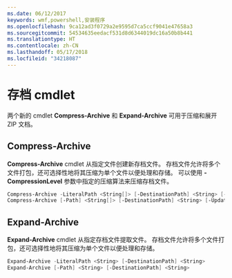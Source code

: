 ```yaml
---
ms.date: 06/12/2017
keywords: wmf,powershell,安装程序
ms.openlocfilehash: 9ca12ad3f0729a2e9595d7ca5ccf9041e47658a3
ms.sourcegitcommit: 54534635eedacf531d8d6344019dc16a50b8b441
ms.translationtype: HT
ms.contentlocale: zh-CN
ms.lasthandoff: 05/17/2018
ms.locfileid: "34218087"
---
```

# <a name="archive-cmdlets"></a>存档 cmdlet

两个新的 cmdlet **Compress-Archive** 和 **Expand-Archive** 可用于压缩和展开 ZIP 文档。

## <a name="compress-archive"></a>Compress-Archive
**Compress-Archive** cmdlet 从指定文件创建新存档文件。 存档文件允许将多个文件打包，还可选择性地将其压缩为单个文件以便处理和存储。 可以使用 **-CompressionLevel** 参数中指定的压缩算法来压缩存档文件。
```powershell
Compress-Archive -LiteralPath <String[]> [-DestinationPath] <String> [-Update] [-CompressionLevel <Microsoft.PowerShell.Commands.CompressionLevel>]
Compress-Archive [-Path] <String[]> [-DestinationPath] <String> [-Update] [-CompressionLevel <Microsoft.PowerShell.Commands.CompressionLevel>]
```

## <a name="expand-archive"></a>Expand-Archive
**Expand-Archive** cmdlet 从指定存档文件提取文件。 存档文件允许将多个文件打包，还可选择性地将其压缩为单个文件以便处理和存储。
```powershell
Expand-Archive -LiteralPath <String> [-DestinationPath] <String>
Expand-Archive [-Path] <String> [-DestinationPath] <String>
```
